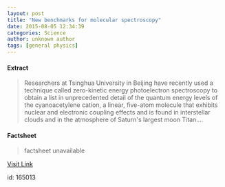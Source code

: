 ```yaml
---
layout: post
title: "New benchmarks for molecular spectroscopy"
date: 2015-08-05 12:34:39
categories: Science
author: unknown author
tags: [general physics]
---
```



#### Extract
>Researchers at Tsinghua University in Beijing have recently used a technique called zero-kinetic energy photoelectron spectroscopy to obtain a list in unprecedented detail of the quantum energy levels of the cyanoacetylene cation, a linear, five-atom molecule that exhibits nuclear and electronic coupling effects and is found in interstellar clouds and in the atmosphere of Saturn's largest moon Titan....

#### Factsheet
>factsheet unavailable

[Visit Link](http://phys.org/news/2015-08-benchmarks-molecular-spectroscopy.html)

id:  165013


